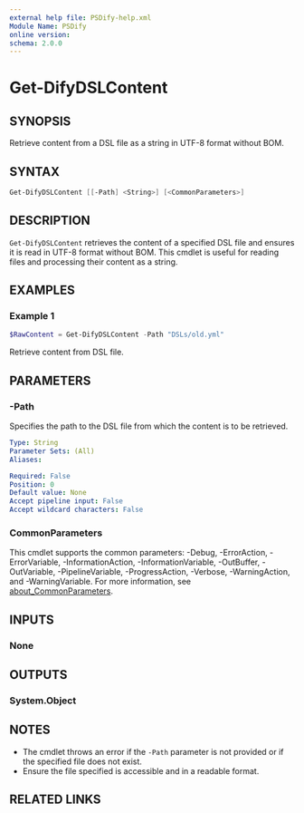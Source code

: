 ```yaml
---
external help file: PSDify-help.xml
Module Name: PSDify
online version:
schema: 2.0.0
---
```


# Get-DifyDSLContent

## SYNOPSIS

Retrieve content from a DSL file as a string in UTF-8 format without BOM.

## SYNTAX

```powershell
Get-DifyDSLContent [[-Path] <String>] [<CommonParameters>]
```

## DESCRIPTION

`Get-DifyDSLContent` retrieves the content of a specified DSL file and ensures it is read in UTF-8 format without BOM. This cmdlet is useful for reading files and processing their content as a string.

## EXAMPLES

### Example 1

```powershell
$RawContent = Get-DifyDSLContent -Path "DSLs/old.yml"
```

Retrieve content from DSL file.

## PARAMETERS

### -Path

Specifies the path to the DSL file from which the content is to be retrieved.

```yaml
Type: String
Parameter Sets: (All)
Aliases:

Required: False
Position: 0
Default value: None
Accept pipeline input: False
Accept wildcard characters: False
```

### CommonParameters

This cmdlet supports the common parameters: -Debug, -ErrorAction, -ErrorVariable, -InformationAction, -InformationVariable, -OutBuffer, -OutVariable, -PipelineVariable, -ProgressAction, -Verbose, -WarningAction, and -WarningVariable. For more information, see [about_CommonParameters](http://go.microsoft.com/fwlink/?LinkID=113216).

## INPUTS

### None

## OUTPUTS

### System.Object

## NOTES

- The cmdlet throws an error if the `-Path` parameter is not provided or if the specified file does not exist.
- Ensure the file specified is accessible and in a readable format.

## RELATED LINKS

